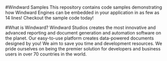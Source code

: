 #Windward Samples
This repository contains code samples demonstrating how Windward Engines can be embedded in your application in as few as 14 lines! Checkout the sample code today!


#What is Windward?
Windward Studios creates the most innovative and advanced reporting and document generation and automation software on the planet.  Our easy-to-use platform creates data-powered documents designed by you!  We aim to save you time and development resources.  We pride ourselves on being the premier solution for developers and business users in over 70 countries in the world.